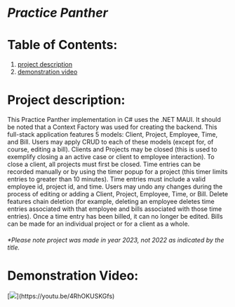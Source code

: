 # *Practice Panther*

Table of Contents:
==================
1. [project description](https://github.com/LauraAllObe/Summer2022Proj0?tab=readme-ov-file#project-description)  
2. [demonstration video](https://github.com/LauraAllObe/Summer2022Proj0?tab=readme-ov-file#demonstration-video)  

Project description:
=================
This Practice Panther implementation in C# uses the .NET MAUI. It should be noted that a Context Factory was used
for creating the backend. This full-stack application features 5 models: Client, Project, Employee, Time, and Bill.
Users may apply CRUD to each of these models (except for, of course, editing a bill). Clients and Projects may be closed
(this is used to exemplify closing a an active case or client to employee interaction). To close a client, all projects
must first be closed. Time entries can be recorded manually or by using the timer popup for a project (this timer limits
entries to greater than 10 minutes). Time entries must include a valid employee id, project id, and time. Users may undo
any changes during the process of editing or adding a Client, Project, Employee, Time, or Bill. Delete features chain deletion
(for example, deleting an employee deletes time entries associated with that employee and bills associated with those
time entries). Once a time entry has been billed, it can no longer be edited. Bills can be made for an individual project
or for a client as a whole. 
###### *Please note project was made in year 2023, not 2022 as indicated by the title.

Demonstration Video:
====================
[![](https://drive.google.com/uc?export=view&id=1n8E_2TCdd0EHYv17rBEpMFX4gWJZSW5_)](https://youtu.be/4RhOKUSKGfs)
